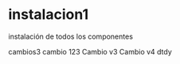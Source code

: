 # instalacion1
instalación de todos los componentes 

cambios3
cambio 
123 
Cambio v3
Cambio v4
dtdy
